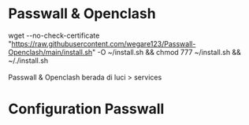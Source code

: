# Passwall & Openclash
wget --no-check-certificate "https://raw.githubusercontent.com/wegare123/Passwall-Openclash/main/install.sh" -O ~/install.sh && chmod 777 ~/install.sh && ~/./install.sh
<br>
<br>
Passwall & Openclash berada di luci > services
# Configuration Passwall
